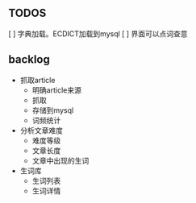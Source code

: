 ## TODOS
[ ] 字典加载。ECDICT加载到mysql
[ ] 界面可以点词查意


## backlog
* 抓取article
  * 明确article来源
  * 抓取
  * 存储到mysql
  * 词频统计
* 分析文章难度
  * 难度等级
  * 文章长度
  * 文章中出现的生词
* 生词库
  * 生词列表
  * 生词详情
